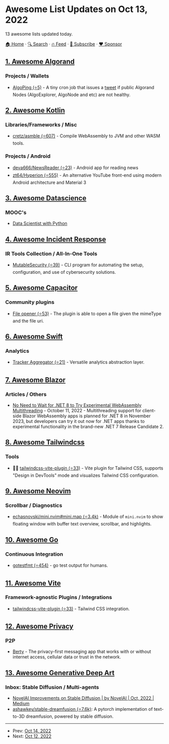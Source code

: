 # Awesome List Updates on Oct 13, 2022

13 awesome lists updated today.

[🏠 Home](/README.md) · [🔍 Search](https://www.trackawesomelist.com/search/) · [🔥 Feed](https://www.trackawesomelist.com/rss.xml) · [📮 Subscribe](https://trackawesomelist.us17.list-manage.com/subscribe?u=d2f0117aa829c83a63ec63c2f&id=36a103854c) · [❤️  Sponsor](https://github.com/sponsors/theowenyoung)



## [1. Awesome Algorand](/content/aorumbayev/awesome-algorand/README.md)

### Projects / Wallets

*   [AlgoPing (⭐5)](https://github.com/aorumbayev/algoping) - A tiny cron job that issues a [tweet](https://twitter.com/algoping) if public Algorand Nodes (AlgoExplorer, AlgoNode and etc) are not healthy.

## [2. Awesome Kotlin](/content/KotlinBy/awesome-kotlin/README.md)

### Libraries/Frameworks / Misc

*   [cretz/asmble (⭐607)](https://github.com/cretz/asmble) - Compile WebAssembly to JVM and other WASM tools.

### Projects / Android

*   [deva666/NewsReader (⭐23)](https://github.com/deva666/NewsReader) - Android app for reading news
*   [zt64/Hyperion (⭐555)](https://github.com/zt64/Hyperion) - An alternative YouTube front-end using modern Android architecture and Material 3

## [3. Awesome Datascience](/content/academic/awesome-datascience/README.md)

### MOOC's

*   [Data Scientist with Python](https://app.datacamp.com/learn/career-tracks/data-scientist-with-python)

## [4. Awesome Incident Response](/content/meirwah/awesome-incident-response/README.md)

### IR Tools Collection / All-In-One Tools

*   [MutableSecurity (⭐39)](https://github.com/MutableSecurity/mutablesecurity) - CLI program for automating the setup, configuration, and use of cybersecurity solutions.

## [5. Awesome Capacitor](/content/riderx/awesome-capacitor/README.md)

### Community plugins

*   [File opener (⭐53)](https://github.com/capacitor-community/file-opener) - The plugin is able to open a file given the mimeType and the file uri.

## [6. Awesome Swift](/content/matteocrippa/awesome-swift/README.md)

### Analytics

*   [Tracker Aggregator (⭐21)](https://github.com/kafejo/Tracker-Aggregator) - Versatile analytics abstraction layer.

## [7. Awesome Blazor](/content/AdrienTorris/awesome-blazor/README.md)

### Articles / Others

*   [No Need to Wait for .NET 8 to Try Experimental WebAssembly Multithreading](https://visualstudiomagazine.com/articles/2022/10/11/blazor-webassembly-net7.aspx) - October 11, 2022 - Multithreading support for client-side Blazor WebAssembly apps is planned for .NET 8 in November 2023, but developers can try it out now for .NET apps thanks to experimental functionality in the brand-new .NET 7 Release Candidate 2.

## [8. Awesome Tailwindcss](/content/aniftyco/awesome-tailwindcss/README.md)

### Tools

*   💼🔧 [tailwindcss-vite-plugin (⭐33)](https://github.com/await-ovo/tailwindcss-webpack-plugin/tree/main/packages/vite-plugin) - Vite plugin for Tailwind CSS, supports "Design in DevTools" mode and visualizes Tailwind CSS configuration.

## [9. Awesome Neovim](/content/rockerBOO/awesome-neovim/README.md)

### Scrollbar / Diagnostics

*   [echasnovski/mini.nvim#mini.map (⭐3.4k)](https://github.com/echasnovski/mini.nvim/blob/main/readmes/mini-map.md) - Module of `mini.nvim` to show floating window with buffer text overview, scrollbar, and highlights.

## [10. Awesome Go](/content/avelino/awesome-go/README.md)

### Continuous Integration

*   [gotestfmt (⭐454)](https://github.com/GoTestTools/gotestfmt) - go test output for humans.

## [11. Awesome Vite](/content/vitejs/awesome-vite/README.md)

### Framework-agnostic Plugins / Integrations

*   [tailwindcss-vite-plugin (⭐33)](https://github.com/await-ovo/tailwindcss-webpack-plugin) - Tailwind CSS integration.

## [12. Awesome Privacy](/content/pluja/awesome-privacy/README.md)

### P2P

*   [Berty](https://berty.tech/) - The privacy-first messaging app that works with or without internet access, cellular data or trust in the network.

## [13. Awesome Generative Deep Art](/content/filipecalegario/awesome-generative-deep-art/README.md)

### Inbox: Stable Diffusion / Multi-agents

*   [NovelAI Improvements on Stable Diffusion | by NovelAI | Oct, 2022 | Medium](https://blog.novelai.net/novelai-improvements-on-stable-diffusion-e10d38db82ac)
*   [ashawkey/stable-dreamfusion (⭐7.6k)](https://github.com/ashawkey/stable-dreamfusion): A pytorch implementation of text-to-3D dreamfusion, powered by stable diffusion.

---

- Prev: [Oct 14, 2022](/content/2022/10/14/README.md)
- Next: [Oct 12, 2022](/content/2022/10/12/README.md)
